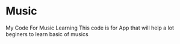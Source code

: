 # Music
My Code For Music Learning
This code is for App that will help a lot beginers to learn basic of musics
